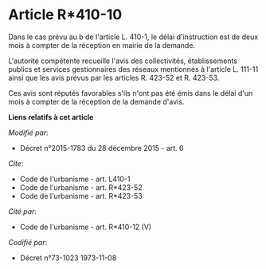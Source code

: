 # Article R*410-10

Dans le cas prévu au b de l'article L. 410-1, le délai d'instruction est de deux mois à compter de la réception en mairie de
la demande. 

L'autorité compétente recueille l'avis des collectivités, établissements publics et services gestionnaires des réseaux
mentionnés à l'article L. 111-11 ainsi que les avis prévus par les articles R. 423-52 et R. 423-53. 

Ces avis sont réputés favorables s'ils n'ont pas été émis dans le délai d'un mois à compter de la réception de la demande
d'avis.

**Liens relatifs à cet article**

_Modifié par_:

  - Décret n°2015-1783 du 28 décembre 2015 - art. 6

_Cite_:

  - Code de l'urbanisme - art. L410-1
  - Code de l'urbanisme - art. R*423-52
  - Code de l'urbanisme - art. R*423-53

_Cité par_:

  - Code de l'urbanisme - art. R*410-12 (V)

_Codifié par_:

  - Décret n°73-1023 1973-11-08
